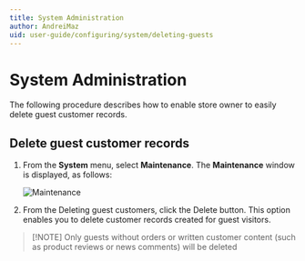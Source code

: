 ```yaml
---
title: System Administration
author: AndreiMaz
uid: user-guide/configuring/system/deleting-guests
---
```


# System Administration

The following procedure describes how to enable store owner to easily delete guest customer records.

## Delete guest customer records

1. From the **System** menu, select **Maintenance**. The **Maintenance** window is displayed, as follows:
    
    ![Maintenance](_static/deleting-guests/deleting-guests.png)

2. From the Deleting guest customers, click the Delete button. This option enables you to delete customer records created for guest visitors.

> [!NOTE] Only guests without orders or written customer content (such as product reviews or news comments) will be deleted